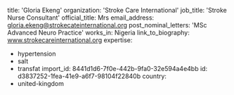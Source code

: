 title: 'Gloria Ekeng'
organization: 'Stroke Care International'
job_title: 'Stroke Nurse Consultant'
official_title: Mrs
email_address: gloria.ekeng@strokecateinternational.org
post_nominal_letters: 'MSc Advanced Neuro Practice'
works_in: Nigeria
link_to_biography: www.strokecareinternational.org
expertise:
  - hypertension
  - salt
  - transfat
import_id: 8441d1d6-7f0e-442b-9fa0-32e594a4e4bb
id: d3837252-1fea-41e9-a6f7-98104f22840b
country:
  - united-kingdom
